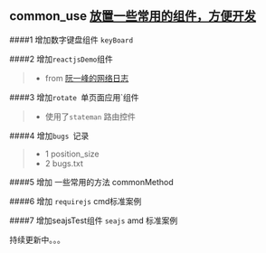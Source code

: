 ## common_use  [放置一些常用的组件，方便开发](https://github.com/410675629/common_use/blob/master/README.md)

####1 增加数字键盘组件 `keyBoard`

####2 增加`reactjsDemo`组件 
>* from [阮一峰的网络日志](http://www.ruanyifeng.com/blog/2015/03/react.html) 

####3 增加`rotate `单页面应用`组件 
>* 使用了`stateman` 路由控件

####4 增加`bugs `记录 
>* 1 position_size
>* 2 bugs.txt

####5 增加 一些常用的方法 commonMethod

####6 增加 `requirejs` cmd标准案例 

####7 增加seajsTest组件 `seajs` amd 标准案例

持续更新中。。。
